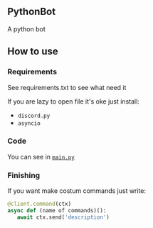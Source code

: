 ## PythonBot
A python bot

<he></hr>

## How to use
### Requirements
See requirements.txt to see what need it

If you are lazy to open file it's oke just install:

-   `discord.py`
-   `asyncio`

### Code
You can see in [`main.py`](https://github.com/Azizkhasyi11/PythonBot/blob/main/main.py)

### Finishing
If you want make costum commands just write:

```py
@client.command(ctx)
async def (name of commands)():
   await ctx.send('description')
```
